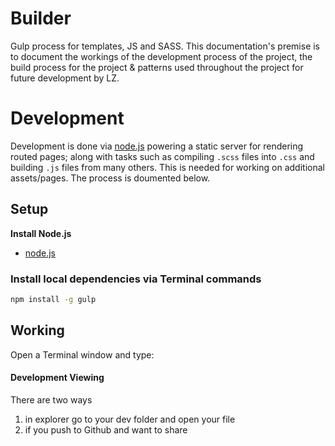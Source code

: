 # Builder
Gulp process for templates, JS and SASS. This documentation's premise is to document the workings of the development process of the project, the build process for the project & patterns used throughout the project for future development by LZ.

# Development

Development is done via [node.js](http://nodejs.org) powering a static server for rendering routed pages; along with tasks such as compiling `.scss` files into `.css` and building `.js` files from many others. This is needed for working on additional assets/pages. The process is doumented below.

## Setup 

**Install Node.js**

  * [node.js](http://nodejs.org)

### Install local dependencies via Terminal commands

```bash
npm install -g gulp
```

## Working

Open a Terminal window and type: 

#### Development Viewing

There are two ways
1) in explorer go to your dev folder and open your file
2) if you push to Github and want to share